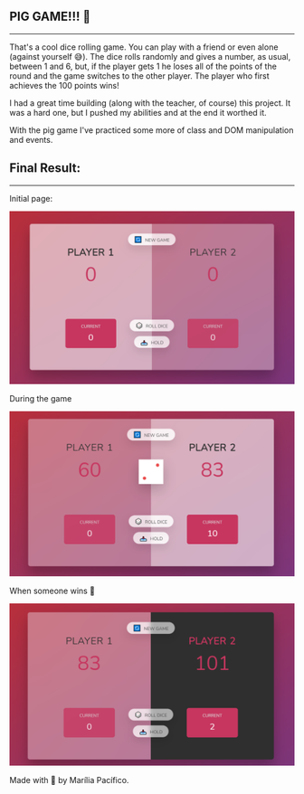 <h2>PIG GAME!!! 🎲</h2>
<hr />

<p>
  That's a cool dice rolling game. You can play with a friend or even alone
  (against yourself 😅). The dice rolls randomly and gives a number, as usual,
  between 1 and 6, but, if the player gets 1 he loses all of the points of the
  round and the game switches to the other player. The player who first achieves
  the 100 points wins!
</p>

<p>
  I had a great time building (along with the teacher, of course) this project.
  It was a hard one, but I pushed my abilities and at the end it worthed it.
</p>

<p>
  With the pig game I've practiced some more of class and DOM manipulation and
  events.
</p>

<h2>Final Result:</h2>
<hr />

<p>Initial page:</p>

<img src="assets/initial-page.png" />

<p>During the game</p>

<img src="assets/during-the-game.png" />

<p>When someone wins 🎉</p>

<img src="assets/winner.png" />

<p>Made with 💖 by Marília Pacífico.</p>
